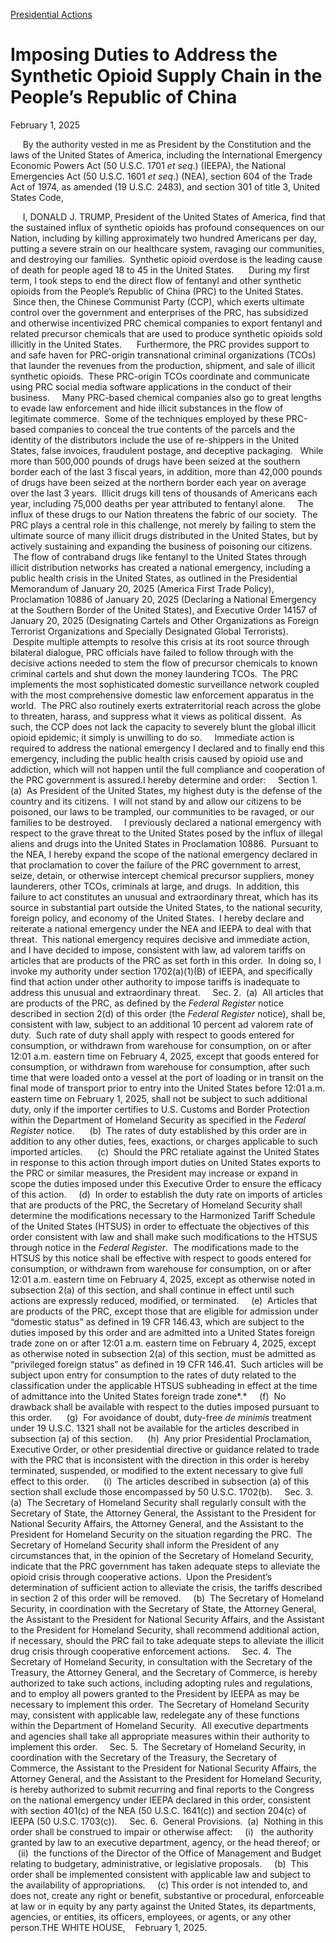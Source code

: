 [Presidential Actions](https://www.whitehouse.gov/presidential-actions/)

# 					Imposing Duties to Address the Synthetic Opioid Supply Chain in the People’s Republic of China				

February 1, 2025

     By the authority vested in me as President by the Constitution and the laws of the United States of America, including the International Emergency Economic Powers Act (50 U.S.C. 1701 *et seq*.) (IEEPA), the National Emergencies Act (50 U.S.C. 1601 *et seq*.) (NEA), section 604 of the Trade Act of 1974, as amended (19 U.S.C. 2483), and section 301 of title 3, United States Code,

     I, DONALD J. TRUMP, President of the United States of America, find that the sustained influx of synthetic opioids has profound consequences on our Nation, including by killing approximately two hundred Americans per day, putting a severe strain on our healthcare system, ravaging our communities, and destroying our families.  Synthetic opioid overdose is the leading cause of death for people aged 18 to 45 in the United States.      During my first term, I took steps to end the direct flow of fentanyl and other synthetic opioids from the People’s Republic of China (PRC) to the United States.  Since then, the Chinese Communist Party (CCP), which exerts ultimate control over the government and enterprises of the PRC, has subsidized and otherwise incentivized PRC chemical companies to export fentanyl and related precursor chemicals that are used to produce synthetic opioids sold illicitly in the United States.      Furthermore, the PRC provides support to and safe haven for PRC-origin transnational criminal organizations (TCOs) that launder the revenues from the production, shipment, and sale of illicit synthetic opioids.  These PRC-origin TCOs coordinate and communicate using PRC social media software applications in the conduct of their business.     Many PRC-based chemical companies also go to great lengths to evade law enforcement and hide illicit substances in the flow of legitimate commerce.  Some of the techniques employed by these PRC-based companies to conceal the true contents of the parcels and the identity of the distributors include the use of re-shippers in the United States, false invoices, fraudulent postage, and deceptive packaging.   While more than 500,000 pounds of drugs have been seized at the southern border each of the last 3 fiscal years, in addition, more than 42,000 pounds of drugs have been seized at the northern border each year on average over the last 3 years.  Illicit drugs kill tens of thousands of Americans each year, including 75,000 deaths per year attributed to fentanyl alone.     The influx of these drugs to our Nation threatens the fabric of our society.  The PRC plays a central role in this challenge, not merely by failing to stem the ultimate source of many illicit drugs distributed in the United States, but by actively sustaining and expanding the business of poisoning our citizens.     The flow of contraband drugs like fentanyl to the United States through illicit distribution networks has created a national emergency, including a public health crisis in the United States, as outlined in the Presidential Memorandum of January 20, 2025 (America First Trade Policy), Proclamation 10886 of January 20, 2025 (Declaring a National Emergency at the Southern Border of the United States), and Executive Order 14157 of January 20, 2025 (Designating Cartels and Other Organizations as Foreign Terrorist Organizations and Specially Designated Global Terrorists).      Despite multiple attempts to resolve this crisis at its root source through bilateral dialogue, PRC officials have failed to follow through with the decisive actions needed to stem the flow of precursor chemicals to known criminal cartels and shut down the money laundering TCOs.  The PRC implements the most sophisticated domestic surveillance network coupled with the most comprehensive domestic law enforcement apparatus in the world.  The PRC also routinely exerts extraterritorial reach across the globe to threaten, harass, and suppress what it views as political dissent.  As such, the CCP does not lack the capacity to severely blunt the global illicit opioid epidemic; it simply is unwilling to do so.     Immediate action is required to address the national emergency I declared and to finally end this emergency, including the public health crisis caused by opioid use and addiction, which will not happen until the full compliance and cooperation of the PRC government is assured.I hereby determine and order:     Section 1.  (a)  As President of the United States, my highest duty is the defense of the country and its citizens.  I will not stand by and allow our citizens to be poisoned, our laws to be trampled, our communities to be ravaged, or our families to be destroyed.     I previously declared a national emergency with respect to the grave threat to the United States posed by the influx of illegal aliens and drugs into the United States in Proclamation 10886.  Pursuant to the NEA, I hereby expand the scope of the national emergency declared in that proclamation to cover the failure of the PRC government to arrest, seize, detain, or otherwise intercept chemical precursor suppliers, money launderers, other TCOs, criminals at large, and drugs.  In addition, this failure to act constitutes an unusual and extraordinary threat, which has its source in substantial part outside the United States, to the national security, foreign policy, and economy of the United States.  I hereby declare and reiterate a national emergency under the NEA and IEEPA to deal with that threat.  This national emergency requires decisive and immediate action, and I have decided to impose, consistent with law, ad valorem tariffs on articles that are products of the PRC as set forth in this order.  In doing so, I invoke my authority under section 1702(a)(1)(B) of IEEPA, and specifically find that action under other authority to impose tariffs is inadequate to address this unusual and extraordinary threat.     Sec. 2.  (a)  All articles that are products of the PRC, as defined by the *Federal Register* notice described in section 2(d) of this order (the *Federal Register* notice), shall be, consistent with law, subject to an additional 10 percent ad valorem rate of duty.  Such rate of duty shall apply with respect to goods entered for consumption, or withdrawn from warehouse for consumption, on or after 12:01 a.m. eastern time on February 4, 2025, except that goods entered for consumption, or withdrawn from warehouse for consumption, after such time that were loaded onto a vessel at the port of loading or in transit on the final mode of transport prior to entry into the United States before 12:01 a.m. eastern time on February 1, 2025, shall not be subject to such additional duty, only if the importer certifies to U.S. Customs and Border Protection within the Department of Homeland Security as specified in the *Federal Register* notice.      (b)  The rates of duty established by this order are in addition to any other duties, fees, exactions, or charges applicable to such imported articles.      (c)  Should the PRC retaliate against the United States in response to this action through import duties on United States exports to the PRC or similar measures, the President may increase or expand in scope the duties imposed under this Executive Order to ensure the efficacy of this action.     (d)  In order to establish the duty rate on imports of articles that are products of the PRC, the Secretary of Homeland Security shall determine the modifications necessary to the Harmonized Tariff Schedule of the United States (HTSUS) in order to effectuate the objectives of this order consistent with law and shall make such modifications to the HTSUS through notice in the *Federal Register*.  The modifications made to the HTSUS by this notice shall be effective with respect to goods entered for consumption, or withdrawn from warehouse for consumption, on or after 12:01 a.m. eastern time on February 4, 2025, except as otherwise noted in subsection 2(a) of this section, and shall continue in effect until such actions are expressly reduced, modified, or terminated.     (e)  Articles that are products of the PRC, except those that are eligible for admission under “domestic status” as defined in 19 CFR 146.43, which are subject to the duties imposed by this order and are admitted into a United States foreign trade zone on or after 12:01 a.m. eastern time on February 4, 2025, except as otherwise noted in subsection 2(a) of this section, must be admitted as “privileged foreign status” as defined in 19 CFR 146.41.  Such articles will be subject upon entry for consumption to the rates of duty related to the classification under the applicable HTSUS subheading in effect at the time of admittance into the United States foreign trade zone*.*     (f)  No drawback shall be available with respect to the duties imposed pursuant to this order.      (g)  For avoidance of doubt, duty-free *de minimis* treatment under 19 U.S.C. 1321 shall not be available for the articles described in subsection (a) of this section.      (h)  Any prior Presidential Proclamation, Executive Order, or other presidential directive or guidance related to trade with the PRC that is inconsistent with the direction in this order is hereby terminated, suspended, or modified to the extent necessary to give full effect to this order.      (i)  The articles described in subsection (a) of this section shall exclude those encompassed by 50 U.S.C. 1702(b).     Sec. 3.  (a)  The Secretary of Homeland Security shall regularly consult with the Secretary of State, the Attorney General, the Assistant to the President for National Security Affairs, the Attorney General, and the Assistant to the President for Homeland Security on the situation regarding the PRC.  The Secretary of Homeland Security shall inform the President of any circumstances that, in the opinion of the Secretary of Homeland Security, indicate that the PRC government has taken adequate steps to alleviate the opioid crisis through cooperative actions.  Upon the President’s determination of sufficient action to alleviate the crisis, the tariffs described in section 2 of this order will be removed.     (b)  The Secretary of Homeland Security, in coordination with the Secretary of State, the Attorney General, the Assistant to the President for National Security Affairs, and the Assistant to the President for Homeland Security, shall recommend additional action, if necessary, should the PRC fail to take adequate steps to alleviate the illicit drug crisis through cooperative enforcement actions.     Sec. 4.  The Secretary of Homeland Security, in consultation with the Secretary of the Treasury, the Attorney General, and the Secretary of Commerce, is hereby authorized to take such actions, including adopting rules and regulations, and to employ all powers granted to the President by IEEPA as may be necessary to implement this order.  The Secretary of Homeland Security may, consistent with applicable law, redelegate any of these functions within the Department of Homeland Security.  All executive departments and agencies shall take all appropriate measures within their authority to implement this order.     Sec. 5.  The Secretary of Homeland Security, in coordination with the Secretary of the Treasury, the Secretary of Commerce, the Assistant to the President for National Security Affairs, the Attorney General, and the Assistant to the President for Homeland Security, is hereby authorized to submit recurring and final reports to the Congress on the national emergency under IEEPA declared in this order, consistent with section 401(c) of the NEA (50 U.S.C. 1641(c)) and section 204(c) of IEEPA (50 U.S.C. 1703(c)).     Sec. 6.  General Provisions.  (a)  Nothing in this order shall be construed to impair or otherwise affect:     (i)   the authority granted by law to an executive department, agency, or the head thereof; or     (ii)  the functions of the Director of the Office of Management and Budget relating to budgetary, administrative, or legislative proposals.     (b)  This order shall be implemented consistent with applicable law and subject to the availability of appropriations.     (c) This order is not intended to, and does not, create any right or benefit, substantive or procedural, enforceable at law or in equity by any party against the United States, its departments, agencies, or entities, its officers, employees, or agents, or any other person.THE WHITE HOUSE,    February 1, 2025.
